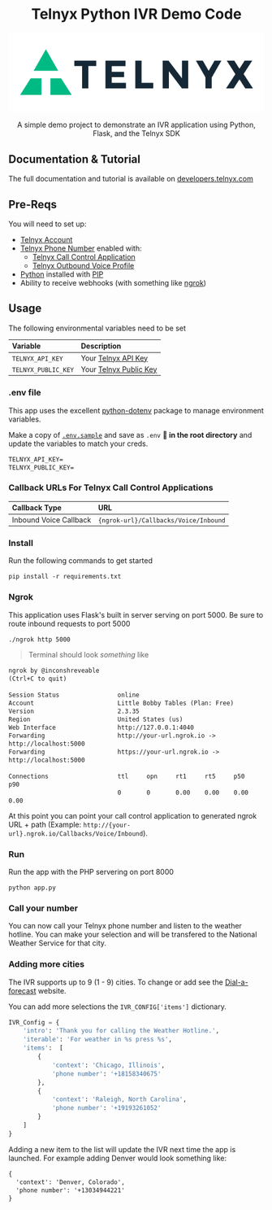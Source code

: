 <div align="center">

# Telnyx Python IVR Demo Code

![Telnyx](logo-dark.png)

A simple demo project to demonstrate an IVR application using Python, Flask, and the Telnyx SDK

</div>

## Documentation & Tutorial

The full documentation and tutorial is available on [developers.telnyx.com](https://developers.telnyx.com/docs/v2/call-control/tutorials/ivr-demo?lang=python&utm_source=referral&utm_medium=github_referral&utm_campaign=cross-site-link)

## Pre-Reqs

You will need to set up:

* [Telnyx Account](https://telnyx.com/sign-up?utm_source=referral&utm_medium=github_referral&utm_campaign=cross-site-link)
* [Telnyx Phone Number](https://portal.telnyx.com/#/app/numbers/my-numbers?utm_source=referral&utm_medium=github_referral&utm_campaign=cross-site-link) enabled with:
  * [Telnyx Call Control Application](https://portal.telnyx.com/#/app/call-control/applications?utm_source=referral&utm_medium=github_referral&utm_campaign=cross-site-link)
  * [Telnyx Outbound Voice Profile](https://portal.telnyx.com/#/app/outbound-profiles?utm_source=referral&utm_medium=github_referral&utm_campaign=cross-site-link)
* [Python](https://www.python.org/) installed with [PIP](https://pypi.org/project/pip/)
* Ability to receive webhooks (with something like [ngrok](https://developers.telnyx.com/docs/v2/development/ngrok?utm_source=referral&utm_medium=github_referral&utm_campaign=cross-site-link))

## Usage

The following environmental variables need to be set

| Variable            | Description                                                                                                                                              |
|:--------------------|:---------------------------------------------------------------------------------------------------------------------------------------------------------|
| `TELNYX_API_KEY`    | Your [Telnyx API Key](https://portal.telnyx.com/#/app/api-keys?utm_source=referral&utm_medium=github_referral&utm_campaign=cross-site-link)              |
| `TELNYX_PUBLIC_KEY` | Your [Telnyx Public Key](https://portal.telnyx.com/#/app/account/public-key?utm_source=referral&utm_medium=github_referral&utm_campaign=cross-site-link) |

### .env file

This app uses the excellent [python-dotenv](https://github.com/theskumar/python-dotenv) package to manage environment variables.

Make a copy of [`.env.sample`](./.env.sample) and save as `.env` **📁 in the root directory** and update the variables to match your creds.

```
TELNYX_API_KEY=
TELNYX_PUBLIC_KEY=
```

### Callback URLs For Telnyx Call Control Applications

| Callback Type          | URL                                   |
|:-----------------------|:--------------------------------------|
| Inbound Voice Callback | `{ngrok-url}/Callbacks/Voice/Inbound` |

### Install

Run the following commands to get started

```
pip install -r requirements.txt
```

### Ngrok

This application uses Flask's built in server serving on port 5000. Be sure to route inbound requests to port 5000

```
./ngrok http 5000
```

> Terminal should look _something_ like

```
ngrok by @inconshreveable                                                                                                                               (Ctrl+C to quit)

Session Status                online
Account                       Little Bobby Tables (Plan: Free)
Version                       2.3.35
Region                        United States (us)
Web Interface                 http://127.0.0.1:4040
Forwarding                    http://your-url.ngrok.io -> http://localhost:5000
Forwarding                    https://your-url.ngrok.io -> http://localhost:5000

Connections                   ttl     opn     rt1     rt5     p50     p90
                              0       0       0.00    0.00    0.00    0.00
```

At this point you can point your call control application to generated ngrok URL + path  (Example: `http://{your-url}.ngrok.io/Callbacks/Voice/Inbound`).

### Run

Run the app with the PHP servering on port 8000

```
python app.py
```

### Call your number

You can now call your Telnyx phone number and listen to the weather hotline. You can make your selection and will be transfered to the National Weather Service for that city.

### Adding more cities

The IVR supports up to 9 (1 - 9) cities.  To change or add see the [Dial-a-forecast](https://www.weather.gov/dial-a-forecast/) website.

You can add more selections the `IVR_CONFIG['items']` dictionary.

```python
IVR_Config = {
    'intro': 'Thank you for calling the Weather Hotline.',
    'iterable': 'For weather in %s press %s',
    'items':  [
        {
            'context': 'Chicago, Illinois',
            'phone number': '+18158340675'
        },
        {
            'context': 'Raleigh, North Carolina',
            'phone number': '+19193261052'
        }
    ]
}
```

Adding a new item to the list will update the IVR next time the app is launched. For example adding Denver would look something like:

```
{
  'context': 'Denver, Colorado',
  'phone number': '+13034944221'
}
```


